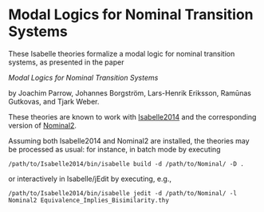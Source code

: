 # Modal Logics for Nominal Transition Systems

These Isabelle theories formalize a modal logic for nominal transition
systems, as presented in the paper

  *Modal Logics for Nominal Transition Systems*

by Joachim Parrow, Johannes Borgström, Lars-Henrik Eriksson,
Ram&#363;nas Gutkovas, and Tjark Weber.

These theories are known to work with
[Isabelle2014](https://isabelle.in.tum.de/)
and the corresponding version of
[Nominal2](https://isabelle.in.tum.de/nominal/download.html).

Assuming both Isabelle2014 and Nominal2 are installed, the theories
may be processed as usual: for instance, in batch mode by executing

  `/path/to/Isabelle2014/bin/isabelle build -d /path/to/Nominal/ -D .`

or interactively in Isabelle/jEdit by executing, e.g.,

  `/path/to/Isabelle2014/bin/isabelle jedit -d /path/to/Nominal/ -l Nominal2 Equivalence_Implies_Bisimilarity.thy`
